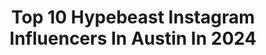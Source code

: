 ---
title: Top 10 Hypebeast Instagram Influencers In Austin In 2024
description: >-
  Find top hypebeast Instagram influencers in Austin in 2024. Most popular hashtags: #hypebeast #fashion #mensfashion #hypebeaststyle.
platform: Instagram
hits: 35
text_top: See the top-rated Instagram influencers on inBeat.
text_bottom: Our search engine has 35 Instagram influencers like this in Austin, United States for you to collaborate.
profiles:
  - username: "j.mos"
    fullname: >-
      J.mos
    bio: >-
      Visual Creator Founder of @HeaterCentral #HeaterCentral Austin, Texas📍
    location: "United States"
    followers: 31892
    engagement: 250
    commentsToLikes: 0.044871
    id: ck55obf7b80t60i11fts4dva1
    verified: false
    hashtags: "#huffpostgram, #goexplore, #photographyislife, #collectivelycreate"
  - username: "daku_saido"
    fullname: >-
      Mando
    bio: >-
      Austin, TX Grind: @boostlogic Garage: R8, 335i, SQ5, s14, FD RX7 Crew: @endlessprojectstx Portraits: @m_a_n_d_o_m_a_n_d_o 🎥 @blackvueofficial
    location: "United States"
    followers: 20568
    engagement: 1024
    commentsToLikes: 0.012199
    id: ck15pbu5ex3lu0i193caexotm
    verified: false
    hashtags: "#texas, #rx7, #nismo, #r35"
  - username: "thelifeofeman"
    fullname: >-
      E-man 🇵🇭
    bio: >-
      MI 👉🏽📍Austin, TX Probably Traveling🛩 U〽️ich Alum Dad jokes and Bad Puns🤷🏻‍♂️ Brand ambassador for @kungfuteausa
    location: "United States"
    followers: 12482
    engagement: 631
    commentsToLikes: 0.099980
    id: ckap06nreoz2d0i78so6tvkqd
    verified: false
    hashtags: "#pinoy, #jordans, #filipino, #igmusic"
  - username: "derekjelliott"
    fullname: >-
      The 3D Furniture Guy
    bio: >-
      3D Design + Animation in Austin, Texas.
    location: "United States"
    followers: 21300
    engagement: 796
    commentsToLikes: 0.029744
    id: ck5q6ipjsxjey0i11f1n6yi08
    verified: false
    hashtags: "#animation, #sneaker, #productanimation, #shadow"
  - username: "_i.am_danny"
    fullname: >-
      Danntez
    bio: >-
      👑🅶🅾🅳 🅵🅸🆁🆂🆃❤✨ 😩 🆂🆄🅿🅴🆁🆂🆃🅰🆁
    location: "United States"
    followers: 4776
    engagement: 1152
    commentsToLikes: 0.044506
    id: ckaov8kp93iju0i78y8d7pxvl
    verified: false
    hashtags: "#vsco, #gainwithbrasho, #gaintrick, #gainwithmchina"
  - username: "ashrffanuar"
    fullname: >-
      austin
    bio: >-
      100000% poser 💳 dm for any inquiries youtube channel Ashrffanuar TV svg flame case issue 001 👇
    location: "United States"
    followers: 55297
    engagement: 1786
    commentsToLikes: 0.006217
    id: ckf5x383su7110j23wdt8bbn3
    verified: false
    hashtags: "#streetstyle, #undercover, #minister, #hypebeast"
  - username: "coltonreschke"
    fullname: >-
      colton. ®
    bio: >-
      📍 mpls. // content & artist development @cozyfiles
    location: "United States"
    followers: 9308
    engagement: 501
    commentsToLikes: 0.101260
    id: ck6tpn79rktyw0j71j2y6lbfg
    verified: false
    hashtags: "#portrait, #pursuitofportraits, #complex, #complexstyle"
  - username: "mrcamerondavies"
    fullname: >-
      Cameron Davies
    bio: >-
      •CEO @cruisingkitchens @daviesentertainment •As Seen On @builtforbusinesstv @discoveryplus @motortrendtv
    location: "United States"
    followers: 527981
    engagement: 7
    commentsToLikes: 0.007624
    id: ck0vxyvs21etf0i19y4n0xr4l
    verified: true
    hashtags: "#builtforbusiness, #cruisingkitchens, #sanantonio, #sneakerhead"
  - username: "maury_bruce"
    fullname: >-
      Maury Bruce
    bio: >-
      MA: @imdinc / hollie@imdmodeling.com
    location: "United States"
    followers: 3067
    engagement: 1260
    commentsToLikes: 0.099094
    id: ck0u2n96g0gbt0i19tbtyo94j
    verified: false
    hashtags: "#complexsneakers, #couplegoals, #november, #hypebeaststyle"
  - username: "sagarranaofficial"
    fullname: >-
      Sagar Vibha Virendra Rana 🇮🇳
    bio: >-
      𝙄𝙉𝘿𝙄𝘼 @teamhashtag_india Core Team Member @totheculture @sparkerdanceacademy @dyw_withsagardavid @thedesiartstudio 𝑩𝒆𝒊𝒏𝒈𝑽𝒆𝒓𝒔𝒂𝒕𝒊𝒍𝒆 #ʟᴇᴀʀɴᴇʀ
    location: "United States"
    followers: 3679
    engagement: 3521
    commentsToLikes: 0.088577
    id: ck15sp1r6e3u00i19ozcd1tez
    verified: false
    hashtags: "#fashion, #reelkarofeelkaro, #reelsinstagram, #explore"
---